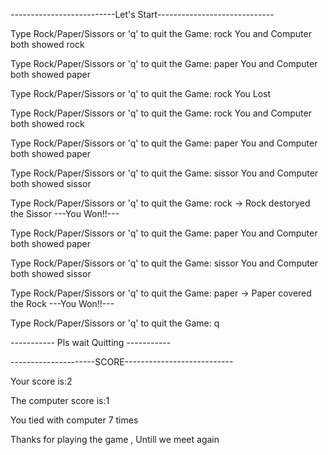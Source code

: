 
--------------------------Let's Start-----------------------------

Type Rock/Paper/Sissors or 'q' to quit the Game: rock
You and Computer both showed rock

Type Rock/Paper/Sissors or 'q' to quit the Game: paper
You and Computer both showed paper

Type Rock/Paper/Sissors or 'q' to quit the Game: rock
You Lost 

Type Rock/Paper/Sissors or 'q' to quit the Game: rock
You and Computer both showed rock

Type Rock/Paper/Sissors or 'q' to quit the Game: paper
You and Computer both showed paper

Type Rock/Paper/Sissors or 'q' to quit the Game: sissor
You and Computer both showed sissor

Type Rock/Paper/Sissors or 'q' to quit the Game: rock
-> Rock destoryed the Sissor
---You Won!!--- 

Type Rock/Paper/Sissors or 'q' to quit the Game: paper
You and Computer both showed paper

Type Rock/Paper/Sissors or 'q' to quit the Game: sissor
You and Computer both showed sissor

Type Rock/Paper/Sissors or 'q' to quit the Game: paper
-> Paper covered the Rock 
---You Won!!--- 

Type Rock/Paper/Sissors or 'q' to quit the Game: q

----------- Pls wait Quitting -----------

---------------------SCORE---------------------------

Your score is:2

The computer score is:1

You tied with computer 7 times

Thanks for playing the game , Untill we meet again 